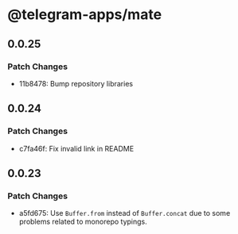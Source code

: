 # @telegram-apps/mate

## 0.0.25

### Patch Changes

- 11b8478: Bump repository libraries

## 0.0.24

### Patch Changes

- c7fa46f: Fix invalid link in README

## 0.0.23

### Patch Changes

- a5fd675: Use `Buffer.from` instead of `Buffer.concat` due to some problems related to monorepo typings.
